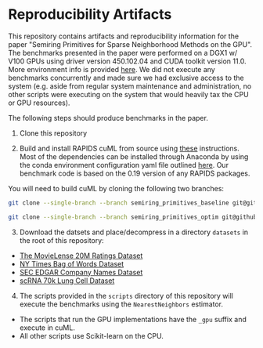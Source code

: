 # Reproducibility Artifacts

This repository contains artifacts and reproducibility information for the paper "Semiring Primitives for Sparse Neighborhood Methods on the GPU". The benchmarks presented in the paper were performed on a DGX1 w/ V100 GPUs using driver version 450.102.04 and CUDA toolkit version 11.0. More environment info is provided [here](https://github.com/cjnolet/sparse_neighborhood_semiring_paper/blob/main/environment_info.txt). We did not execute any benchmarks concurrently and made sure we had exclusive access to the system (e.g. aside from regular system maintenance and administration, no other scripts were executing on the system that would heavily tax the CPU or GPU resources).

The following steps should produce benchmarks in the paper.

1. Clone this repository

2. Build and install RAPIDS cuML from source using [these](https://github.com/rapidsai/cuml/blob/branch-0.19/BUILD.md#installing-from-source) instructions. Most of the dependencies can be installed through Anaconda by using the conda environment configuration yaml file outlined [here](https://github.com/rapidsai/cuml/blob/branch-0.19/BUILD.md#setting-up-your-build-environment). Our benchmark code is based on the 0.19 version of any RAPIDS packages.

You will need to build cuML by cloning the following two branches:
```bash
git clone --single-branch --branch semiring_primitives_baseline git@github.com:cjnolet/cuml.git cuml_baseline
```
```bash
git clone --single-branch --branch semiring_primitives_optim git@github.com:cjnolet/cuml.git cuml_optim
```

3. Download the datsets and place/decompress in a directory `datasets` in the root of this repository:
  - [The MovieLense 20M Ratings Dataset](https://files.grouplens.org/datasets/movielens/ml-20m.zip)
  - [NY Times Bag of Words Dataset](https://archive.ics.uci.edu/ml/machine-learning-databases/bag-of-words/docword.nytimes.txt.gz)
  - [SEC EDGAR Company Names Dataset](https://www.kaggle.com/dattapiy/sec-edgar-companies-list)
  - [scRNA 70k Lung Cell Dataset](https://rapids-single-cell-examples.s3.us-east-2.amazonaws.com/krasnow_hlca_10x.sparse.h5ad)

4. The scripts provided in the `scripts` directory of this repository will execute the benchmarks using the `NearestNeighbors` estimator. 
  - The scripts that run the GPU implementations have the `_gpu` suffix and execute in cuML. 
  - All other scripts use Scikit-learn on the CPU.
